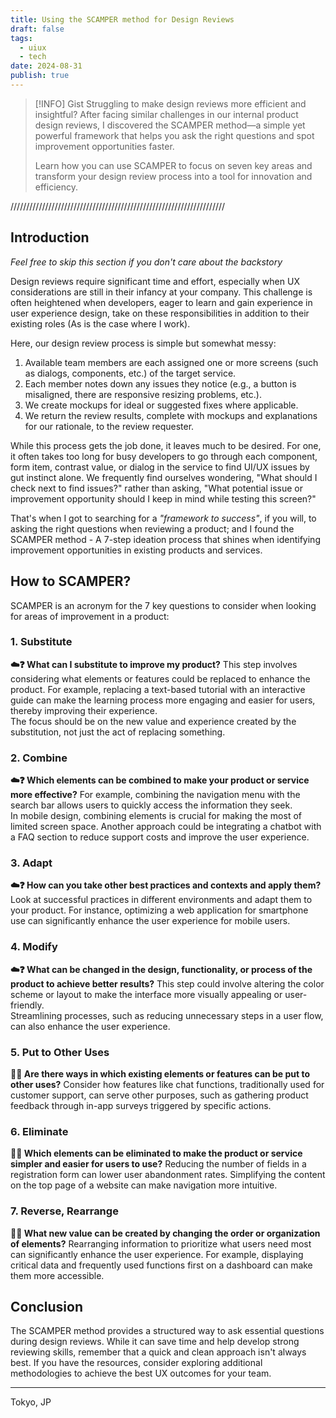 ```yaml
---
title: Using the SCAMPER method for Design Reviews
draft: false
tags: 
  - uiux
  - tech
date: 2024-08-31
publish: true
---
```


> [!INFO] Gist
> Struggling to make design reviews more efficient and insightful? After facing similar challenges in our internal product design reviews, I discovered the SCAMPER method—a simple yet powerful framework that helps you ask the right questions and spot improvement opportunities faster.  
> 
> Learn how you can use SCAMPER to focus on seven key areas and transform your design review process into a tool for innovation and efficiency.

////////////////////////////////////////////////////////////////////

## Introduction
_Feel free to skip this section if you don't care about the backstory_

Design reviews require significant time and effort, especially when UX considerations are still in their infancy at your company. This challenge is often heightened when developers, eager to learn and gain experience in user experience design, take on these responsibilities in addition to their existing roles (As is the case where I work). 

Here, our design review process is simple but somewhat messy:

1. Available team members are each assigned one or more screens (such as dialogs, components, etc.) of the target service.
2. Each member notes down any issues they notice (e.g., a button is misaligned, there are responsive resizing problems, etc.).
3. We create mockups for ideal or suggested fixes where applicable.
4. We return the review results, complete with mockups and explanations for our rationale, to the review requester.

While this process gets the job done, it leaves much to be desired. For one, it often takes too long for busy developers to go through each component, form item, contrast value, or dialog in the service to find UI/UX issues by gut instinct alone. We frequently find ourselves wondering, "What should I check next to find issues?" rather than asking, "What potential issue or improvement opportunity should I keep in mind while testing this screen?"

That's when I got to searching for a _"framework to success"_, if you will, to asking the right questions when reviewing a product; and I found the SCAMPER method - A 7-step ideation process that shines when identifying improvement opportunities in existing products and services. 

## How to SCAMPER?

SCAMPER is an acronym for the 7 key questions to consider when looking for areas of improvement in a product:
### 1. Substitute
__☁️❓ What can I substitute to improve my product?__
This step involves considering what elements or features could be replaced to enhance the product. For example, replacing a text-based tutorial with an interactive guide can make the learning process more engaging and easier for users, thereby improving their experience.  
The focus should be on the new value and experience created by the substitution, not just the act of replacing something.
### 2. Combine
__☁️❓ Which elements can be combined to make your product or service more effective?__
For example, combining the navigation menu with the search bar allows users to quickly access the information they seek.  
In mobile design, combining elements is crucial for making the most of limited screen space. Another approach could be integrating a chatbot with a FAQ section to reduce support costs and improve the user experience.
### 3. Adapt
__☁️❓ How can you take other best practices and contexts and apply them?__
Look at successful practices in different environments and adapt them to your product. For instance, optimizing a web application for smartphone use can significantly enhance the user experience for mobile users.
### 4. Modify
__☁️❓ What can be changed in the design, functionality, or process of the product to achieve better results?__
This step could involve altering the color scheme or layout to make the interface more visually appealing or user-friendly.  
Streamlining processes, such as reducing unnecessary steps in a user flow, can also enhance the user experience.
### 5. Put to Other Uses
__💭❔ Are there ways in which existing elements or features can be put to other uses?__
Consider how features like chat functions, traditionally used for customer support, can serve other purposes, such as gathering product feedback through in-app surveys triggered by specific actions.
### 6. Eliminate
__💭❔ Which elements can be eliminated to make the product or service simpler and easier for users to use?__
Reducing the number of fields in a registration form can lower user abandonment rates. Simplifying the content on the top page of a website can make navigation more intuitive.
### 7. Reverse, Rearrange
__💭❔ What new value can be created by changing the order or organization of elements?__
Rearranging information to prioritize what users need most can significantly enhance the user experience. For example, displaying critical data and frequently used functions first on a dashboard can make them more accessible.

## Conclusion

The SCAMPER method provides a structured way to ask essential questions during design reviews. While it can save time and help develop strong reviewing skills, remember that a quick and clean approach isn't always best. If you have the resources, consider exploring additional methodologies to achieve the best UX outcomes for your team.

---
Tokyo, JP